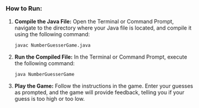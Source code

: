 ### How to Run:

1. **Compile the Java File:** Open the Terminal or Command Prompt, navigate to the directory where your Java file is located, and compile it using the following command:
    
    ```sh
    javac NumberGuesserGame.java
    ```
    
2. **Run the Compiled File:** In the Terminal or Command Prompt, execute the following command:
    
    ```sh
    java NumberGuesserGame
    ```
    
3. **Play the Game:** Follow the instructions in the game. Enter your guesses as prompted, and the game will provide feedback, telling you if your guess is too high or too low.